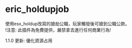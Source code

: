# eric_holdupjob
使用esx_holdup改寫的搶劫公職，玩家觸發後可搶到公職公款。
<br>
!注意: 此插件為免費提供，嚴禁拿去進行任何商業行為!

1.1.0 更新: 優化資源占用

